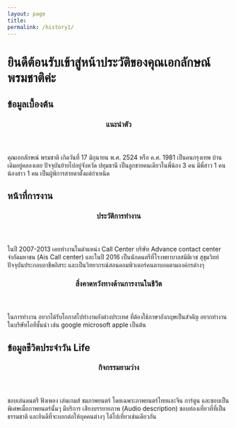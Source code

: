 ```yaml
---
layout: page
title:
permalink: /history1/
---
```

<html>
<h1>
 ยินดีต้อนรับเข้าสู่หน้าประวัติของคุณเอกลักษณ์ พรมชาติค่ะ </h1>
<h2>ข้อมูลเบื้องต้น  </h2>
<article>
<header>
<h3>แนะนำตัว </h3>
</header>
<p>
คุณเอกลักษณ์ พรมชาติ เกิดวันที่ 17 มิถุนายน พ.ศ. 2524 หรือ ค.ศ. 1981 เป็นคนกรุงเทพ บ้านเดิมอยู่คลองเตย ปัจจุบันย้ายไปอยู่จังหวัด ปทุมธานี เป็นลูกชายคนเดียวในพี่น้อง 3 คน มีพี่สาว 1 คน น้องสาว 1 คน เป็นผู้พิการสายตาตั้งแต่กำเหนิด
</p>
</article>
<h2> หน้าที่การงาน </h2>
<article>
<header>
<h3> ประวัติการทำงาน </h3>
</header>
<p>
ในปี 2007-2013 เคยทำงานในตำแหน่ง Call Center บริษัท Advance contact center จำกัดมหาชน (Ais Call center) และในปี 2016 เป็นนักดนตรีที่โรงพยาบาลสมิติเวช สุขุมวิทย์ ปัจจุบันประกอบอาชีพอิสระ และเป็นวิทยากรณ์สอนคอมพิวเตอร์คนตาบอดตามองค์กรต่างๆ
</p>
</article>
<article>
<header>
<h3> สิ่งคาดหวังทางด้านการงานในชีวิต </h2>
</header
/p>
ในการทำงาน อยากได้รับโอกาสไปทำงานยังต่างประเทศ ที่ต้องใช้ภาษาอังกฤษเป็นสำคัญ อยากทำงานในบริษัทไอทีชั้นนำ เช่น google microsoft apple เป็นต้น
</p>
</article>
</section>
<section>
<h2>ข้อมูลชีวิตประจำวัน Life </h2>
<article>
<header>
<h3> กิจกรรมยามว่าง </h3>
</header>
<p>
ชอบเล่นดนตรี ฟังเพลง เล่นเกมส์ ชมภาพยนตร์ โดยเฉพาะภาพยนตร์ไทยและจีน การ์ตูน และชอบเป็นพิเศษเมื่อภาพยนตร์นั้นๆ มีบริการ เสียงบรรยายภาพ (Audio description) ชอบท่องเที่ยวที่ที่เป็นธรรมชาติ และยินดีที่จะบอกต่อให้บุคคนต่างๆ ได้ไปเที่ยวเช่นเดียวกัน
</p>
</article>
</html>
